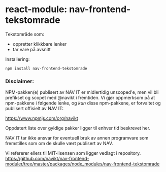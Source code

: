 # react-module: nav-frontend-tekstomrade

Tekstområde som:
 + oppretter klikkbare lenker
 + tar vare på avsnitt 
 
 Installering:
 ```
 npm install nav-frontend-tekstomrade
 ```
 
 
 ### Disclaimer:
 NPM-pakken(e) publisert av NAV IT er midlertidig unscoped'e, 
 men vil bli prefikset og scopet med @navikt i fremtiden. Vi 
 gjør oppmerksom på at npm-pakkene i følgende lenke, 
 og *kun* disse npm-pakkene, er forvaltet og publisert offisielt av NAV IT:
 
 https://www.npmjs.com/org/navikt
 
 Oppdatert liste over gyldige pakker ligger til enhver tid beskrevet her.
 
 NAV IT tar ikke ansvar for eventuell bruk av annen programvare som 
 fremstilles som om de skulle vært publisert av NAV.
 
 Vi refererer ellers til MIT-lisensen som ligger vedlagt i repository.
https://github.com/navikt/nav-frontend-moduler/tree/master/packages/node_modules/nav-frontend-tekstomrade